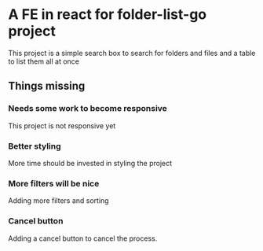 # A FE in react for folder-list-go project

This project is a simple search box to search for folders and files and a table to list them all at once

## Things missing

### Needs some work to become responsive
This project is not responsive yet

### Better styling
More time should be invested in styling the project

### More filters will be nice
Adding more filters and sorting

### Cancel button
Adding a cancel button to cancel the process.
